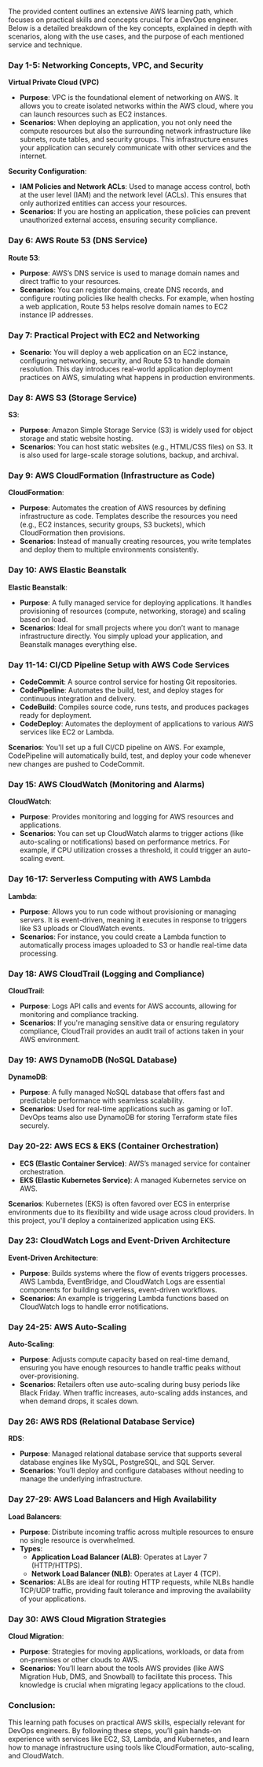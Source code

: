 The provided content outlines an extensive AWS learning path, which focuses on practical skills and concepts crucial for a DevOps engineer. Below is a detailed breakdown of the key concepts, explained in depth with scenarios, along with the use cases, and the purpose of each mentioned service and technique.

### Day 1-5: Networking Concepts, VPC, and Security

**Virtual Private Cloud (VPC)**
- **Purpose**: VPC is the foundational element of networking on AWS. It allows you to create isolated networks within the AWS cloud, where you can launch resources such as EC2 instances.
- **Scenarios**: When deploying an application, you not only need the compute resources but also the surrounding network infrastructure like subnets, route tables, and security groups. This infrastructure ensures your application can securely communicate with other services and the internet.

**Security Configuration**:
- **IAM Policies and Network ACLs**: Used to manage access control, both at the user level (IAM) and the network level (ACLs). This ensures that only authorized entities can access your resources.
- **Scenarios**: If you are hosting an application, these policies can prevent unauthorized external access, ensuring security compliance.

### Day 6: AWS Route 53 (DNS Service)

**Route 53**:
- **Purpose**: AWS’s DNS service is used to manage domain names and direct traffic to your resources.
- **Scenarios**: You can register domains, create DNS records, and configure routing policies like health checks. For example, when hosting a web application, Route 53 helps resolve domain names to EC2 instance IP addresses.

### Day 7: Practical Project with EC2 and Networking

- **Scenario**: You will deploy a web application on an EC2 instance, configuring networking, security, and Route 53 to handle domain resolution. This day introduces real-world application deployment practices on AWS, simulating what happens in production environments.

### Day 8: AWS S3 (Storage Service)

**S3**:
- **Purpose**: Amazon Simple Storage Service (S3) is widely used for object storage and static website hosting.
- **Scenarios**: You can host static websites (e.g., HTML/CSS files) on S3. It is also used for large-scale storage solutions, backup, and archival.
  
### Day 9: AWS CloudFormation (Infrastructure as Code)

**CloudFormation**:
- **Purpose**: Automates the creation of AWS resources by defining infrastructure as code. Templates describe the resources you need (e.g., EC2 instances, security groups, S3 buckets), which CloudFormation then provisions.
- **Scenarios**: Instead of manually creating resources, you write templates and deploy them to multiple environments consistently.

### Day 10: AWS Elastic Beanstalk

**Elastic Beanstalk**:
- **Purpose**: A fully managed service for deploying applications. It handles provisioning of resources (compute, networking, storage) and scaling based on load.
- **Scenarios**: Ideal for small projects where you don’t want to manage infrastructure directly. You simply upload your application, and Beanstalk manages everything else.

### Day 11-14: CI/CD Pipeline Setup with AWS Code Services

- **CodeCommit**: A source control service for hosting Git repositories.
- **CodePipeline**: Automates the build, test, and deploy stages for continuous integration and delivery.
- **CodeBuild**: Compiles source code, runs tests, and produces packages ready for deployment.
- **CodeDeploy**: Automates the deployment of applications to various AWS services like EC2 or Lambda.

**Scenarios**: You'll set up a full CI/CD pipeline on AWS. For example, CodePipeline will automatically build, test, and deploy your code whenever new changes are pushed to CodeCommit.

### Day 15: AWS CloudWatch (Monitoring and Alarms)

**CloudWatch**:
- **Purpose**: Provides monitoring and logging for AWS resources and applications.
- **Scenarios**: You can set up CloudWatch alarms to trigger actions (like auto-scaling or notifications) based on performance metrics. For example, if CPU utilization crosses a threshold, it could trigger an auto-scaling event.

### Day 16-17: Serverless Computing with AWS Lambda

**Lambda**:
- **Purpose**: Allows you to run code without provisioning or managing servers. It is event-driven, meaning it executes in response to triggers like S3 uploads or CloudWatch events.
- **Scenarios**: For instance, you could create a Lambda function to automatically process images uploaded to S3 or handle real-time data processing.

### Day 18: AWS CloudTrail (Logging and Compliance)

**CloudTrail**:
- **Purpose**: Logs API calls and events for AWS accounts, allowing for monitoring and compliance tracking.
- **Scenarios**: If you're managing sensitive data or ensuring regulatory compliance, CloudTrail provides an audit trail of actions taken in your AWS environment.

### Day 19: AWS DynamoDB (NoSQL Database)

**DynamoDB**:
- **Purpose**: A fully managed NoSQL database that offers fast and predictable performance with seamless scalability.
- **Scenarios**: Used for real-time applications such as gaming or IoT. DevOps teams also use DynamoDB for storing Terraform state files securely.

### Day 20-22: AWS ECS & EKS (Container Orchestration)

- **ECS (Elastic Container Service)**: AWS’s managed service for container orchestration.
- **EKS (Elastic Kubernetes Service)**: A managed Kubernetes service on AWS.

**Scenarios**: Kubernetes (EKS) is often favored over ECS in enterprise environments due to its flexibility and wide usage across cloud providers. In this project, you'll deploy a containerized application using EKS.

### Day 23: CloudWatch Logs and Event-Driven Architecture

**Event-Driven Architecture**:
- **Purpose**: Builds systems where the flow of events triggers processes. AWS Lambda, EventBridge, and CloudWatch Logs are essential components for building serverless, event-driven workflows.
- **Scenarios**: An example is triggering Lambda functions based on CloudWatch logs to handle error notifications.

### Day 24-25: AWS Auto-Scaling

**Auto-Scaling**:
- **Purpose**: Adjusts compute capacity based on real-time demand, ensuring you have enough resources to handle traffic peaks without over-provisioning.
- **Scenarios**: Retailers often use auto-scaling during busy periods like Black Friday. When traffic increases, auto-scaling adds instances, and when demand drops, it scales down.

### Day 26: AWS RDS (Relational Database Service)

**RDS**:
- **Purpose**: Managed relational database service that supports several database engines like MySQL, PostgreSQL, and SQL Server.
- **Scenarios**: You’ll deploy and configure databases without needing to manage the underlying infrastructure.

### Day 27-29: AWS Load Balancers and High Availability

**Load Balancers**:
- **Purpose**: Distribute incoming traffic across multiple resources to ensure no single resource is overwhelmed.
- **Types**:
  - **Application Load Balancer (ALB)**: Operates at Layer 7 (HTTP/HTTPS).
  - **Network Load Balancer (NLB)**: Operates at Layer 4 (TCP).
- **Scenarios**: ALBs are ideal for routing HTTP requests, while NLBs handle TCP/UDP traffic, providing fault tolerance and improving the availability of your applications.

### Day 30: AWS Cloud Migration Strategies

**Cloud Migration**:
- **Purpose**: Strategies for moving applications, workloads, or data from on-premises or other clouds to AWS.
- **Scenarios**: You’ll learn about the tools AWS provides (like AWS Migration Hub, DMS, and Snowball) to facilitate this process. This knowledge is crucial when migrating legacy applications to the cloud.

### Conclusion:
This learning path focuses on practical AWS skills, especially relevant for DevOps engineers. By following these steps, you’ll gain hands-on experience with services like EC2, S3, Lambda, and Kubernetes, and learn how to manage infrastructure using tools like CloudFormation, auto-scaling, and CloudWatch.
